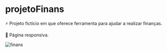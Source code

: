 # projetoFinans
:zap: Projeto fictício em que oferece ferramenta para ajudar a realizar finanças.

:paperclip: Página responsiva.

![finans](https://user-images.githubusercontent.com/62626014/121446615-4964ef00-c96a-11eb-81d4-be63f919111f.png)
